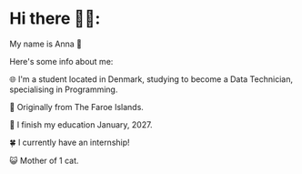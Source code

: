 # Hi there 🙋‍♀️:
My name is Anna 🌸

Here's some info about me:


🌐 I'm a student located in Denmark, studying to become a Data Technician, specialising in Programming.

🐑 Originally from The Faroe Islands.

🎉 I finish my education January, 2027. 

🍀 I currently have an internship! 

😺 Mother of 1 cat.

<!--
**LavenderPixl/lavenderpixl** is a ✨ _special_ ✨ repository because its `README.md` (this file) appears on your GitHub profile.

Here are some ideas to get you started:

- 🔭 I’m currently working on ...
- 🌱 I’m currently learning ...
- 👯 I’m looking to collaborate on ...
- 🤔 I’m looking for help with ...
- 💬 Ask me about ...
- 📫 How to reach me: ...
- 😄 Pronouns: ...
- ⚡ Fun fact: ...
-->
